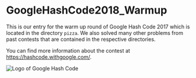 # GoogleHashCode2018_Warmup

This is our entry for the warm up round of Google Hash Code 2017 which is located in the directory `pizza`. We also solved many other problems from past contests that are contained in the respective directories.

You can find more information about the contest at https://hashcode.withgoogle.com/.

![Logo of Google Hash Code](https://hashcode.withgoogle.com/resources/logo/hashcode_hero.png)
